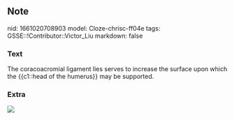 ## Note
nid: 1661020708903
model: Cloze-chrisc-ff04e
tags: GSSE::!Contributor::Victor_Liu
markdown: false

### Text
The coracoacromial ligament lies serves to increase the surface upon which the {{c1::head of the humerus}} may be supported.

### Extra
<img src="Gray326.png">
